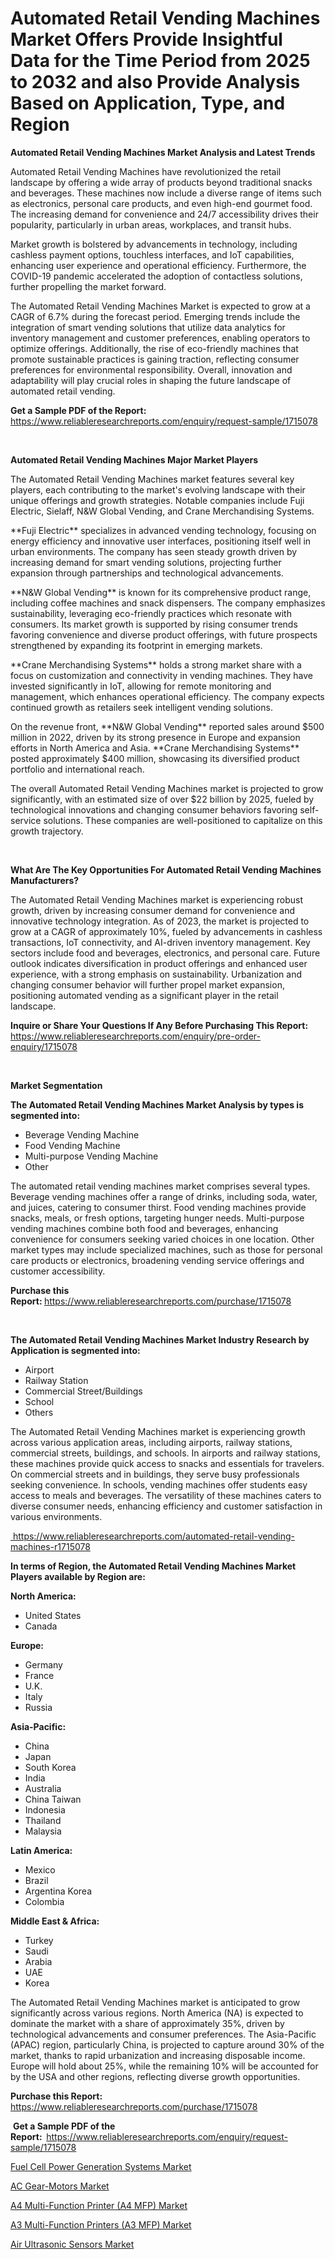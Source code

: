 <p><h1>Automated Retail Vending Machines Market Offers Provide Insightful Data for the Time Period from 2025 to 2032 and also Provide Analysis Based on Application, Type, and Region</h1></p><p><strong>Automated Retail Vending Machines Market Analysis and Latest Trends</strong></p>
<p><p>Automated Retail Vending Machines have revolutionized the retail landscape by offering a wide array of products beyond traditional snacks and beverages. These machines now include a diverse range of items such as electronics, personal care products, and even high-end gourmet food. The increasing demand for convenience and 24/7 accessibility drives their popularity, particularly in urban areas, workplaces, and transit hubs. </p><p>Market growth is bolstered by advancements in technology, including cashless payment options, touchless interfaces, and IoT capabilities, enhancing user experience and operational efficiency. Furthermore, the COVID-19 pandemic accelerated the adoption of contactless solutions, further propelling the market forward. </p><p>The Automated Retail Vending Machines Market is expected to grow at a CAGR of 6.7% during the forecast period. Emerging trends include the integration of smart vending solutions that utilize data analytics for inventory management and customer preferences, enabling operators to optimize offerings. Additionally, the rise of eco-friendly machines that promote sustainable practices is gaining traction, reflecting consumer preferences for environmental responsibility. Overall, innovation and adaptability will play crucial roles in shaping the future landscape of automated retail vending.</p></p>
<p><strong>Get a Sample PDF of the Report:&nbsp;</strong> <a href="https://www.reliableresearchreports.com/enquiry/request-sample/1715078?utm_campaign=37&utm_medium=2&utm_source=Github&utm_content=ia&utm_term=11012025&utm_id=automated-retail-vending-machines">https://www.reliableresearchreports.com/enquiry/request-sample/1715078</a></p>
<p>&nbsp;</p>
<p><strong>Automated Retail Vending Machines Major Market Players</strong></p>
<p><p>The Automated Retail Vending Machines market features several key players, each contributing to the market's evolving landscape with their unique offerings and growth strategies. Notable companies include Fuji Electric, Sielaff, N&W Global Vending, and Crane Merchandising Systems.</p><p>**Fuji Electric** specializes in advanced vending technology, focusing on energy efficiency and innovative user interfaces, positioning itself well in urban environments. The company has seen steady growth driven by increasing demand for smart vending solutions, projecting further expansion through partnerships and technological advancements.</p><p>**N&W Global Vending** is known for its comprehensive product range, including coffee machines and snack dispensers. The company emphasizes sustainability, leveraging eco-friendly practices which resonate with consumers. Its market growth is supported by rising consumer trends favoring convenience and diverse product offerings, with future prospects strengthened by expanding its footprint in emerging markets.</p><p>**Crane Merchandising Systems** holds a strong market share with a focus on customization and connectivity in vending machines. They have invested significantly in IoT, allowing for remote monitoring and management, which enhances operational efficiency. The company expects continued growth as retailers seek intelligent vending solutions.</p><p>On the revenue front, **N&W Global Vending** reported sales around $500 million in 2022, driven by its strong presence in Europe and expansion efforts in North America and Asia. **Crane Merchandising Systems** posted approximately $400 million, showcasing its diversified product portfolio and international reach. </p><p>The overall Automated Retail Vending Machines market is projected to grow significantly, with an estimated size of over $22 billion by 2025, fueled by technological innovations and changing consumer behaviors favoring self-service solutions. These companies are well-positioned to capitalize on this growth trajectory.</p></p>
<p>&nbsp;</p>
<p><strong>What Are The Key Opportunities For Automated Retail Vending Machines Manufacturers?</strong></p>
<p><p>The Automated Retail Vending Machines market is experiencing robust growth, driven by increasing consumer demand for convenience and innovative technology integration. As of 2023, the market is projected to grow at a CAGR of approximately 10%, fueled by advancements in cashless transactions, IoT connectivity, and AI-driven inventory management. Key sectors include food and beverages, electronics, and personal care. Future outlook indicates diversification in product offerings and enhanced user experience, with a strong emphasis on sustainability. Urbanization and changing consumer behavior will further propel market expansion, positioning automated vending as a significant player in the retail landscape.</p></p>
<p><strong>Inquire or Share Your Questions If Any Before Purchasing This Report:</strong> <a href="https://www.reliableresearchreports.com/enquiry/pre-order-enquiry/1715078?utm_campaign=37&utm_medium=2&utm_source=Github&utm_content=ia&utm_term=11012025&utm_id=automated-retail-vending-machines">https://www.reliableresearchreports.com/enquiry/pre-order-enquiry/1715078</a></p>
<p>&nbsp;</p>
<p><strong>Market Segmentation</strong></p>
<p><strong>The Automated Retail Vending Machines Market Analysis by types is segmented into:</strong></p>
<p><ul><li>Beverage Vending Machine</li><li>Food Vending Machine</li><li>Multi-purpose Vending Machine</li><li>Other</li></ul></p>
<p><p>The automated retail vending machines market comprises several types. Beverage vending machines offer a range of drinks, including soda, water, and juices, catering to consumer thirst. Food vending machines provide snacks, meals, or fresh options, targeting hunger needs. Multi-purpose vending machines combine both food and beverages, enhancing convenience for consumers seeking varied choices in one location. Other market types may include specialized machines, such as those for personal care products or electronics, broadening vending service offerings and customer accessibility.</p></p>
<p><strong>Purchase this Report:&nbsp;</strong><a href="https://www.reliableresearchreports.com/purchase/1715078?utm_campaign=37&utm_medium=2&utm_source=Github&utm_content=ia&utm_term=11012025&utm_id=automated-retail-vending-machines">https://www.reliableresearchreports.com/purchase/1715078</a></p>
<p>&nbsp;</p>
<p><strong>The Automated Retail Vending Machines Market Industry Research by Application is segmented into:</strong></p>
<p><ul><li>Airport</li><li>Railway Station</li><li>Commercial Street/Buildings</li><li>School</li><li>Others</li></ul></p>
<p><p>The Automated Retail Vending Machines market is experiencing growth across various application areas, including airports, railway stations, commercial streets, buildings, and schools. In airports and railway stations, these machines provide quick access to snacks and essentials for travelers. On commercial streets and in buildings, they serve busy professionals seeking convenience. In schools, vending machines offer students easy access to meals and beverages. The versatility of these machines caters to diverse consumer needs, enhancing efficiency and customer satisfaction in various environments.</p></p>
<p><a href="https://www.reliableresearchreports.com/automated-retail-vending-machines-r1715078?utm_campaign=37&utm_medium=2&utm_source=Github&utm_content=ia&utm_term=11012025&utm_id=automated-retail-vending-machines">&nbsp;https://www.reliableresearchreports.com/automated-retail-vending-machines-r1715078</a></p>
<p><strong>In terms of Region, the Automated Retail Vending Machines Market Players available by Region are:</strong></p>
<p>
    <p> <strong> North America: </strong>
        <ul>
            <li>United States</li>
            <li>Canada</li>
        </ul>
        </p> 
    <p> <strong> Europe: </strong>
        <ul>
            <li>Germany</li>
            <li>France</li>
            <li>U.K.</li>
            <li>Italy</li>
            <li>Russia</li>
        </ul>
        </p> 
    <p> <strong> Asia-Pacific: </strong>
        <ul>
            <li>China</li>
            <li>Japan</li>
            <li>South Korea</li>
            <li>India</li>
            <li>Australia</li>
            <li>China Taiwan</li>
            <li>Indonesia</li>
            <li>Thailand</li>
            <li>Malaysia</li>
        </ul>
        </p> 
    <p> <strong> Latin America: </strong>
        <ul>
            <li>Mexico</li>
            <li>Brazil</li>
            <li>Argentina Korea</li>
            <li>Colombia</li>
        </ul>
        </p> 
    <p> <strong> Middle East & Africa: </strong>
        <ul>
            <li>Turkey</li>
            <li>Saudi</li>
            <li>Arabia</li>
            <li>UAE</li>
            <li>Korea</li>
        </ul>
    </p>
    </p>
<p><p>The Automated Retail Vending Machines market is anticipated to grow significantly across various regions. North America (NA) is expected to dominate the market with a share of approximately 35%, driven by technological advancements and consumer preferences. The Asia-Pacific (APAC) region, particularly China, is projected to capture around 30% of the market, thanks to rapid urbanization and increasing disposable income. Europe will hold about 25%, while the remaining 10% will be accounted for by the USA and other regions, reflecting diverse growth opportunities.</p></p>
<p><strong>Purchase this Report: </strong><a href="https://www.reliableresearchreports.com/purchase/1715078?utm_campaign=37&utm_medium=2&utm_source=Github&utm_content=ia&utm_term=11012025&utm_id=automated-retail-vending-machines">https://www.reliableresearchreports.com/purchase/1715078</a></p>
<p>&nbsp;<strong>Get a Sample PDF of the Report:&nbsp;&nbsp;</strong><a href="https://www.reliableresearchreports.com/enquiry/request-sample/1715078?utm_campaign=37&utm_medium=2&utm_source=Github&utm_content=ia&utm_term=11012025&utm_id=automated-retail-vending-machines">https://www.reliableresearchreports.com/enquiry/request-sample/1715078</a></p>
<p><strong></strong></p>
<p><p><a href="https://github.com/dierdrecrichton210/Market-Research-Report-List-1/blob/main/fuel-cell-power-generation-systems-market.md?utm_campaign=37&utm_medium=2&utm_source=Github&utm_content=ia&utm_term=11012025&utm_id=automated-retail-vending-machines">Fuel Cell Power Generation Systems Market</a></p><p><a href="https://github.com/cheryjhonson/Market-Research-Report-List-1/blob/main/ac-gear-motors-market.md?utm_campaign=37&utm_medium=2&utm_source=Github&utm_content=ia&utm_term=11012025&utm_id=automated-retail-vending-machines">AC Gear-Motors Market</a></p><p><a href="https://github.com/tamvrosiya/Market-Research-Report-List-6/blob/main/a4-multi-function-printer-a4-mfp-market.md?utm_campaign=37&utm_medium=2&utm_source=Github&utm_content=ia&utm_term=11012025&utm_id=automated-retail-vending-machines">A4 Multi-Function Printer (A4 MFP) Market</a></p><p><a href="https://github.com/SanjidaKhan901/Market-Research-Report-List-1/blob/main/a3-multi-function-printers-a3-mfp-market.md?utm_campaign=37&utm_medium=2&utm_source=Github&utm_content=ia&utm_term=11012025&utm_id=automated-retail-vending-machines">A3 Multi-Function Printers (A3 MFP) Market</a></p><p><a href="https://github.com/AngelaWalsh696/Market-Research-Report-List-1/blob/main/air-ultrasonic-sensors-market.md?utm_campaign=37&utm_medium=2&utm_source=Github&utm_content=ia&utm_term=11012025&utm_id=automated-retail-vending-machines">Air Ultrasonic Sensors Market</a></p></p>